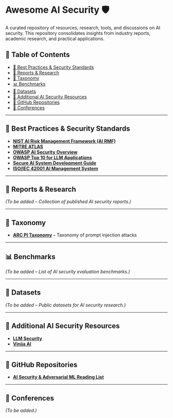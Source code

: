 # Awesome AI Security 🛡️  

A curated repository of resources, research, tools, and discussions on AI security. This repository consolidates insights from industry reports, academic research, and practical applications.  

## 📌 Table of Contents  

- [📜 Best Practices & Security Standards](#-best-practices--security-standards)  
- [📖 Reports & Research](#-reports--research)  
- [📂 Taxonomy](#-taxonomy)  
- [📊 Benchmarks](#-benchmarks)  
- [📁 Datasets](#-datasets)  
- [🔗 Additional AI Security Resources](#-additional-ai-security-resources)  
- [📂 GitHub Repositories](#-github-repositories)  
- [📅 Conferences](#-conferences)  

---

## 📜 Best Practices & Security Standards  

- **[NIST AI Risk Management Framework (AI RMF)](https://www.nist.gov/ai-risk)**  
- **[MITRE ATLAS](http://atlas.mitre.org)**  
- **[OWASP AI Security Overview](https://owaspai.org/docs/ai_security_overview/)**  
- **[OWASP Top 10 for LLM Applications](https://owasp.org/www-project-top-10-for-large-language-model-applications/)**  
- **[Secure AI System Development Guide](https://owaspai.org/docs/secure_ai_development/)**  
- **[ISO/IEC 42001 AI Management System](https://www.iso.org/standard/81231.html)**  

---

## 📖 Reports & Research  

*(To be added – Collection of published AI security reports.)*  

---

## 📂 Taxonomy  

- **[ARC PI Taxonomy](https://github.com/Arcanum-Sec/arc_pi_taxonomy)** – Taxonomy of prompt injection attacks  

---

## 📊 Benchmarks  

*(To be added – List of AI security evaluation benchmarks.)*  

---

## 📁 Datasets  

*(To be added – Public datasets for AI security research.)*  

---

## 🔗 Additional AI Security Resources  

- **[LLM Security](http://llmsecurity.net)**  
- **[Vinija AI](http://vinija.ai/models/LLM/)**  

---

## 📂 GitHub Repositories  

- **[AI Security & Adversarial ML Reading List](https://github.com/AI-secure/awesome-adversarial-machine-learning)**  

---

## 📅 Conferences  

*(To be added.)*  
